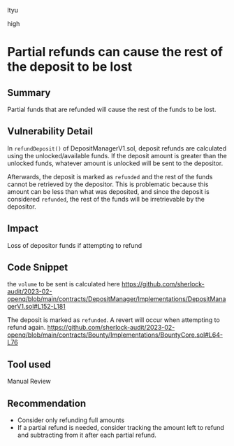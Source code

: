 ltyu

high

# Partial refunds can cause the rest of the deposit to be lost

## Summary
Partial funds that are refunded will cause the rest of the funds to be lost.

## Vulnerability Detail
In `refundDeposit()` of DepositManagerV1.sol, deposit refunds are calculated using the unlocked/available funds. If the deposit amount is greater than the unlocked funds, whatever amount is unlocked will be sent to the depositor.

Afterwards, the deposit is marked as `refunded` and the rest of the funds cannot be retrieved by the depositor. This is problematic because this amount can be less than what was deposited, and since the deposit is considered `refunded`, the rest of the funds will be irretrievable by the depositor.

## Impact
Loss of depositor funds if attempting to refund

## Code Snippet
the `volume` to be sent is calculated here
https://github.com/sherlock-audit/2023-02-openq/blob/main/contracts/DepositManager/Implementations/DepositManagerV1.sol#L152-L181

The deposit is marked as `refunded`. A revert will occur when attempting to refund again.
https://github.com/sherlock-audit/2023-02-openq/blob/main/contracts/Bounty/Implementations/BountyCore.sol#L64-L76
## Tool used

Manual Review

## Recommendation
- Consider only refunding full amounts
- If a partial refund is needed, consider tracking the amount left to refund and subtracting from it after each partial refund.
